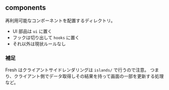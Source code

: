 ## components
再利用可能なコンポーネントを配置するディレクトリ。

- UI 部品は `ui` に置く
- フックは切り出して `hooks` に置く
- それ以外は現状ルールなし

### 補足
Fresh はクライアントサイドレンダリングは `islands/` で行うので注意。
つまり、クライアント側でデータ取得しその結果を持って画面の一部を更新する処理など。
